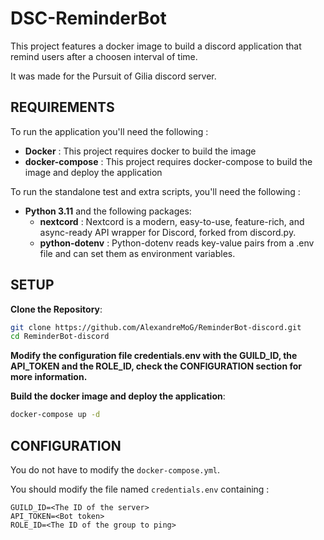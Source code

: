 # DSC-ReminderBot
This project features a docker image to build a discord application that remind users after a choosen interval of time.

It was made for the Pursuit of Gilia discord server.  

## REQUIREMENTS

To run the application you'll need the following :
* **Docker** : This project requires docker to build the image
*  **docker-compose** : This project requires docker-compose to build the image and deploy the application
  
To run the standalone test and extra scripts, you'll need the following :
* **Python 3.11** and the following packages:  
  * **nextcord** : Nextcord is a modern, easy-to-use, feature-rich, and async-ready API wrapper for Discord, forked from discord.py.
  * **python-dotenv** : Python-dotenv reads key-value pairs from a .env file and can set them as environment variables.

## SETUP 

**Clone the Repository**:
```sh
git clone https://github.com/AlexandreMoG/ReminderBot-discord.git
cd ReminderBot-discord
```

**Modify the configuration file credentials.env with the GUILD_ID, the API_TOKEN and the ROLE_ID, check the CONFIGURATION section for more information.**

**Build the docker image and deploy the application**:
```sh
docker-compose up -d
```

## CONFIGURATION 

You do not have to modify the `docker-compose.yml`.  

You should modify the file named `credentials.env` containing :
```
GUILD_ID=<The ID of the server>
API_TOKEN=<Bot token>
ROLE_ID=<The ID of the group to ping>
```
